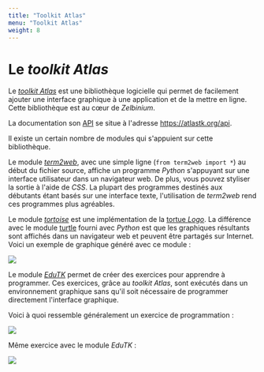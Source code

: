 ```yaml
---
title: "Toolkit Atlas"
menu: "Toolkit Atlas"
weight: 8
---
```


# Le *toolkit* *Atlas*

Le [*toolkit* *Atlas*](https://atlastk.org/) est une bibliothèque logicielle qui permet de facilement ajouter une interface graphique à une application et de la mettre en ligne. Cette bibliothèque est au cœur de *Zelbinium*.

La documentation son [API](https://fr.wikipedia.org/wiki/Interface_de_programmation) se situe à l'adresse <https://atlastk.org/api>.

Il existe un certain nombre de modules qui s'appuient sur cette bibliothèque.

Le module [*term2web*](https://pypi.org/project/term2web/), avec une simple ligne (`from term2web import *`) au début du fichier source, affiche un programme *Python* s'appuyant sur une interface utilisateur dans un navigateur web. De plus, vous pouvez styliser la sortie à l'aide de *CSS*. La plupart des programmes destinés aux débutants étant basés sur une interface texte, l'utilisation de *term2web* rend ces programmes plus agréables.

Le module [*tortoise*](https://pypi.org/project/tortoise/) est une implémentation de la [tortue *Logo*](https://fr.wikipedia.org/wiki/Logo_(langage)). La différence avec le module [turtle](https://docs.python.org/3/library/turtle.html) fourni avec *Python* est que les graphiques résultants sont affichés dans un navigateur web et peuvent être partagés sur Internet. Voici un exemple de graphique généré avec ce module :

![](https://s.q37.info/34xmsbfb.png)


Le module [*EduTK*](https://pypi.org/project/edutk/) permet de créer des exercices pour apprendre à programmer. Ces exercices, grâce au *toolkit* *Atlas*, sont exécutés dans un environnement graphique sans qu'il soit nécessaire de programmer directement l'interface graphique.

Voici à quoi ressemble généralement un exercice de programmation :

![](https://s.q37.info/p3g3svdw.png)

Même exercice avec le module *EduTK* :

![](https://s.q37.info/3tmm4gmh.png)